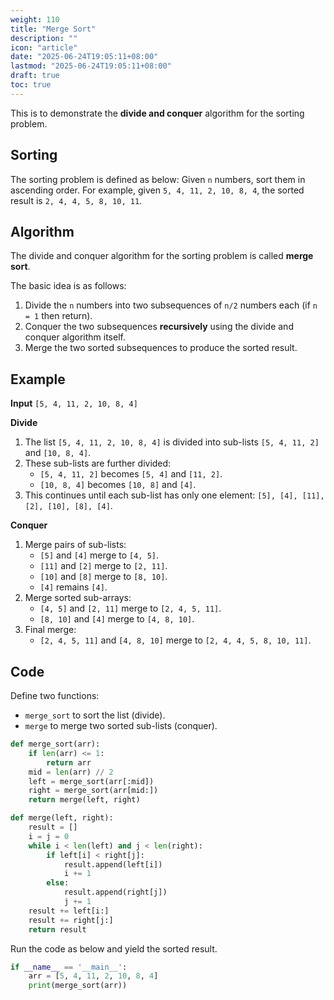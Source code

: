 ```yaml
---
weight: 110
title: "Merge Sort"
description: ""
icon: "article"
date: "2025-06-24T19:05:11+08:00"
lastmod: "2025-06-24T19:05:11+08:00"
draft: true
toc: true
---
```


This is to demonstrate the **divide and conquer** algorithm for the sorting problem. 

## Sorting

The sorting problem is defined as below: Given `n` numbers, sort them in ascending order. For example, given `5, 4, 11, 2, 10, 8, 4`, the sorted result is `2, 4, 4, 5, 8, 10, 11`.

## Algorithm

The divide and conquer algorithm for the sorting problem is called **merge sort**.

The basic idea is as follows:
1. Divide the `n` numbers into two subsequences of `n/2` numbers each (if `n = 1` then return).
2. Conquer the two subsequences **recursively** using the divide and conquer algorithm itself.
3. Merge the two sorted subsequences to produce the sorted result.

## Example

**Input** `[5, 4, 11, 2, 10, 8, 4]`

**Divide**

1. The list `[5, 4, 11, 2, 10, 8, 4]` is divided into sub-lists `[5, 4, 11, 2]` and `[10, 8, 4]`.
2. These sub-lists are further divided:
    * `[5, 4, 11, 2]` becomes `[5, 4]` and `[11, 2]`.
    *  `[10, 8, 4]` becomes `[10, 8]` and `[4]`.
3. This continues until each sub-list has only one element: `[5], [4], [11], [2], [10], [8], [4]`.

**Conquer**

1. Merge pairs of sub-lists:
    * `[5]` and `[4]` merge to `[4, 5]`.
    * `[11]` and `[2]` merge to `[2, 11]`.
    * `[10]` and `[8]` merge to `[8, 10]`.
    * `[4]` remains `[4]`.
2. Merge sorted sub-arrays:
    * `[4, 5]` and `[2, 11]` merge to `[2, 4, 5, 11]`.
    * `[8, 10]` and `[4]` merge to `[4, 8, 10]`.
3. Final merge:
    * `[2, 4, 5, 11]` and `[4, 8, 10]` merge to `[2, 4, 4, 5, 8, 10, 11]`.

## Code

Define two functions:
* `merge_sort` to sort the list (divide).
* `merge` to merge two sorted sub-lists (conquer).

```python
def merge_sort(arr):
    if len(arr) <= 1:
        return arr
    mid = len(arr) // 2
    left = merge_sort(arr[:mid])
    right = merge_sort(arr[mid:])
    return merge(left, right)
```

```python
def merge(left, right):
    result = []
    i = j = 0
    while i < len(left) and j < len(right):
        if left[i] < right[j]:
            result.append(left[i])
            i += 1
        else:
            result.append(right[j])
            j += 1
    result += left[i:]
    result += right[j:]
    return result
```

Run the code as below and yield the sorted result.

```python
if __name__ == '__main__':
    arr = [5, 4, 11, 2, 10, 8, 4]
    print(merge_sort(arr))
```